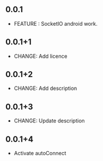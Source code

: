 ## 0.0.1

* FEATURE : SocketIO android work.

## 0.0.1+1

* CHANGE: Add licence

## 0.0.1+2

* CHANGE: Add description

## 0.0.1+3

* CHANGE: Update description

## 0.0.1+4

* Activate autoConnect